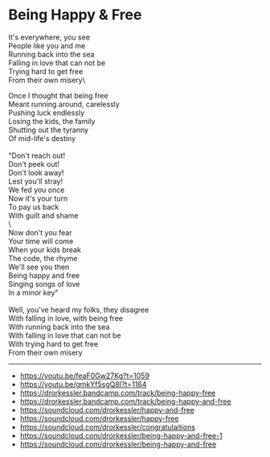 # Being Happy & Free

It's everywhere, you see\
People like you and me\
Running back into the sea\
Falling in love that can not be\
Trying hard to get free\
From their own misery\

Once I thought that being free\
Meant running around, carelessly\
Pushing luck endlessly\
Losing the kids, the family\
Shutting out the tyranny\
Of mid-life's destiny\
\
"Don't reach out!\
Don't peek out!\
Don't look away!\
Lest you'll stray!\
We fed you once\
Now it's your turn\
To pay us back\
With guilt and shame\
\               
Now don't you fear\
Your time will come\
When your kids break\
The code, the rhyme\
We'll see you then\
Being happy and free\
Singing songs of love\
In a minor key”\
\
Well, you've heard my folks, they disagree\
With falling in love, with being free\
With running back into the sea\
With falling in love that can not be\
With trying hard to get free\
From their own misery

---
- https://youtu.be/feaF0Gw27Kg?t=1059
- https://youtu.be/gmkYf5sgQ8I?t=1164
- https://drorkessler.bandcamp.com/track/being-happy-free
- https://drorkessler.bandcamp.com/track/being-happy-and-free
- https://soundcloud.com/drorkessler/happy-and-free
- https://soundcloud.com/drorkessler/happy-free
- https://soundcloud.com/drorkessler/congratulaitions
- https://soundcloud.com/drorkessler/being-happy-and-free-1
- https://soundcloud.com/drorkessler/being-happy-and-free
